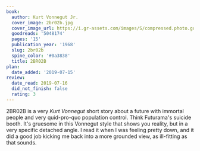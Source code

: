 ```yaml
---
book:
  author: Kurt Vonnegut Jr.
  cover_image: 2br02b.jpg
  cover_image_url: https://i.gr-assets.com/images/S/compressed.photo.goodreads.com/books/1328301776l/5048174.jpg
  goodreads: '5048174'
  pages: '15'
  publication_year: '1968'
  slug: 2br02b
  spine_color: '#0a3838'
  title: 2BR02B
plan:
  date_added: '2019-07-15'
review:
  date_read: 2019-07-16
  did_not_finish: false
  rating: 3
---
```


2BR02B is a very *Kurt Vonnegut* short story about a future with immortal people and very quid-pro-quo population control. Think Futurama's suicide booth. It's gruesome in this Vonnegut style that shows you reality, but in a very specific detached angle. I read it when I was feeling pretty down, and it did a good job kicking me back into a more grounded view, as ill-fitting as that sounds.
